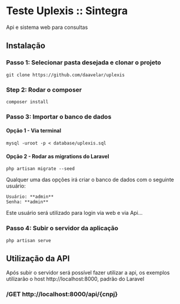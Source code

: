 # Teste Uplexis :: Sintegra

Api e sistema web para consultas

## Instalação

### Passo 1: Selecionar pasta desejada e clonar o projeto

```
git clone https://github.com/daavelar/uplexis
```

### Step 2: Rodar o composer

```
composer install
```

### Passo 3: Importar o banco de dados

#### Opção 1 - Via terminal

```
mysql -uroot -p < database/uplexis.sql
```

#### Opção 2 - Rodar as migrations do Laravel

```
php artisan migrate --seed
```

Qualquer uma das opções irá criar o banco de dados com o seguinte usuário:

```
Usuário: **admin**
Senha: **admin**
```

Este usuário será utilizado para login via web e via Api...

### Passo 4:  Subir o servidor da aplicação

```
php artisan serve 
```

## Utilização da API

Após subir o servidor será possível fazer utilizar a api, os exemplos utilizarão 
o host http://localhost:8000, padrão do Laravel

### **/GET** http://localhost:8000/api/{cnpj}